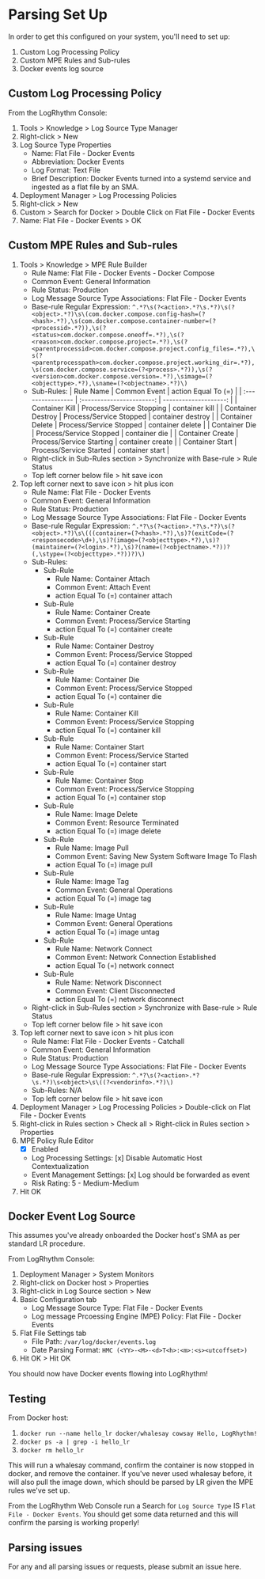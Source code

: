 # Parsing Set Up

In order to get this configured on your system, you'll need to set up:

1. Custom Log Processing Policy
2. Custom MPE Rules and Sub-rules
3. Docker events log source

## Custom Log Processing Policy

From the LogRhythm Console: 

1. Tools > Knowledge > Log Source Type Manager 
2. Right-click > New
3. Log Source Type Properties
    * Name: Flat File - Docker Events
    * Abbreviation: Docker Events
    * Log Format: Text File
    * Brief Description: Docker Events turned into a systemd service and ingested as a flat file by an SMA.
4. Deployment Manager > Log Processing Policies
5. Right-click > New
6. Custom > Search for Docker > Double Click on Flat File - Docker Events
7. Name: Flat File - Docker Events > OK

## Custom MPE Rules and Sub-rules

1. Tools > Knowledge > MPE Rule Builder
    * Rule Name: Flat File - Docker Events - Docker Compose
    * Common Event: General Information
    * Rule Status: Production
    * Log Message Source Type Associations: Flat File - Docker Events
    * Base-rule Regular Expression: `^.*?\s(?<action>.*?\s.*?)\s(?<object>.*?)\s\(com.docker.compose.config-hash=(?<hash>.*?),\s(com.docker.compose.container-number=(?<processid>.*?)),\s(?<status>com.docker.compose.oneoff=.*?),\s(?<reason>com.docker.compose.project=.*?),\s(?<parentprocessid>com.docker.compose.project.config_files=.*?),\s(?<parentprocesspath>com.docker.compose.project.working_dir=.*?),\s(com.docker.compose.service=(?<process>.*?)),\s(?<version>com.docker.compose.version=.*?),\simage=(?<objecttype>.*?),\sname=(?<objectname>.*?)\)`
    * Sub-Rules:
        | Rule Name         | Common Event              | action Equal To (=)   |
        | :---------------- | :-----------------------: | --------------------: |
        | Container Kill    | Process/Service Stopping  | container kill        |
        | Container Destroy | Process/Service Stopped   | container destroy     |
        | Container Delete  | Process/Service Stopped   | container delete      |
        | Container Die     | Process/Service Stopped   | container die         |
        | Container Create  | Process/Service Starting  | container create      |
        | Container Start   | Process/Service Started   | container start       |
    * Right-click in Sub-Rules section > Synchronize with Base-rule > Rule Status
    * Top left corner below file > hit save icon
2. Top left corner next to save icon > hit plus icon
    * Rule Name: Flat File - Docker Events
    * Common Event: General Information
    * Rule Status: Production
    * Log Message Source Type Associations: Flat File - Docker Events
    * Base-rule Regular Expression: `^.*?\s(?<action>.*?\s.*?)\s(?<object>.*?)\s\(((container=(?<hash>.*?),\s)?(exitCode=(?<responsecode>\d+),\s)?(image=(?<objecttype>.*?),\s)?(maintainer=(?<login>.*?),\s)?(name=(?<objectname>.*?))?(,\stype=(?<objecttype>.*?))?)\)`
    * Sub-Rules:
        -   Sub-Rule
            + Rule Name: Container Attach
            + Common Event: Attach Event
            + action Equal To (=) container attach
        -   Sub-Rule
            + Rule Name: Container Create
            + Common Event: Process/Service Starting
            + action Equal To (=) container create
        -   Sub-Rule
            + Rule Name: Container Destroy
            + Common Event: Process/Service Stopped
            + action Equal To (=) container destroy
        -   Sub-Rule
            + Rule Name: Container Die
            + Common Event: Process/Service Stopped
            + action Equal To (=) container die
        -   Sub-Rule
            + Rule Name: Container Kill
            + Common Event: Process/Service Stopping
            + action Equal To (=) container kill
        -   Sub-Rule
            + Rule Name: Container Start
            + Common Event: Process/Service Started
            + action Equal To (=) container start
        -   Sub-Rule
            + Rule Name: Container Stop
            + Common Event: Process/Service Stopping
            + action Equal To (=) container stop
        -   Sub-Rule
            + Rule Name: Image Delete
            + Common Event: Resource Terminated
            + action Equal To (=) image delete
        -   Sub-Rule
            + Rule Name: Image Pull
            + Common Event: Saving New System Software Image To Flash
            + action Equal To (=) image pull
        -   Sub-Rule
            + Rule Name: Image Tag
            + Common Event: General Operations
            + action Equal To (=) image tag
        -   Sub-Rule
            + Rule Name: Image Untag
            + Common Event: General Operations
            + action Equal To (=) image untag
        -   Sub-Rule
            + Rule Name: Network Connect
            + Common Event: Network Connection Established
            + action Equal To (=) network connect
        -   Sub-Rule
            + Rule Name: Network Disconnect
            + Common Event: Client Disconnected
            + action Equal To (=) network disconnect
    * Right-click in Sub-Rules section > Synchronize with Base-rule > Rule Status
    * Top left corner below file > hit save icon
3. Top left corner next to save icon > hit plus icon
    * Rule Name: Flat File - Docker Events - Catchall
    * Common Event: General Information
    * Rule Status: Production
    * Log Message Source Type Associations: Flat File - Docker Events
    * Base-rule Regular Expression: `^.*?\s(?<action>.*?\s.*?)\s<object>\s\((?<vendorinfo>.*?)\)`
    * Sub-Rules: N/A
    * Top left corner below file > hit save icon
4. Deployment Manager > Log Processing Policies > Double-click on Flat File - Docker Events
5. Right-click in Rules section > Check all > Right-click in Rules section > Properties
6. MPE Policy Rule Editor
    * [x] Enabled
    * Log Processing Settings: [x] Disable Automatic Host Contextualization
    * Event Management Settings: [x] Log should be forwarded as event
    * Risk Rating: 5 - Medium-Medium
7. Hit OK

## Docker Event Log Source

This assumes you've already onboarded the Docker host's SMA as per standard LR procedure.

From LogRhythm Console:

1. Deployment Manager > System Monitors
2. Right-click on Docker host > Properties
3. Right-click in Log Source section > New 
4. Basic Configuration tab
    * Log Message Source Type: Flat File - Docker Events
    * Log message Prcoessing Engine (MPE) Policy: Flat File - Docker Events
5. Flat File Settings tab
    * File Path: `/var/log/docker/events.log`
    * Date Parsing Format: `HMC (<YY>-<M>-<d>T<h>:<m>:<s><utcoffset>)`
6. Hit OK > Hit OK

You should now have Docker events flowing into LogRhythm! 

## Testing

From Docker host:

1. `docker run --name hello_lr docker/whalesay cowsay Hello, LogRhythm!`
2. `docker ps -a | grep -i hello_lr`
3. `docker rm hello_lr`

This will run a whalesay command, confirm the container is now stopped in docker, and remove the container. If you've never used whalesay before, it will also pull the image down, which should be parsed by LR given the MPE rules we've set up.

From the LogRhythm Web Console run a Search for `Log Source Type` IS `Flat File - Docker Events`. You should get some data returned and this will confirm the parsing is working properly!

## Parsing issues

For any and all parsing issues or requests, please submit an issue here. 
